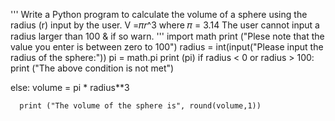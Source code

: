 '''
Write a Python program to calculate the volume of a sphere
using the radius (r) input by the user. V =𝜋𝑟^3 where 𝜋 = 3.14
The user cannot input a radius larger than 100 & if so warn.
'''
import math 
print ("Plese note that the value you enter is between zero to 100")
radius =  int(input("Please input the radius of the sphere:"))
pi = math.pi
print (pi)
if radius < 0 or radius > 100:
      print ("The above condition is not met")
    
else:
      volume = pi * radius**3
      
      print ("The volume of the sphere is", round(volume,1))
